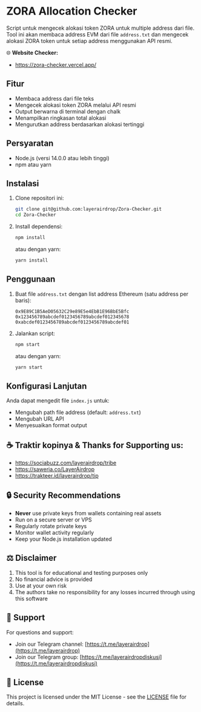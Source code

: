 # ZORA Allocation Checker

Script untuk mengecek alokasi token ZORA untuk multiple address dari file. Tool ini akan membaca address EVM dari file `address.txt` dan mengecek alokasi ZORA token untuk setiap address menggunakan API resmi.

🌐 **Website Checker:**
 - https://zora-checker.vercel.app/

## Fitur

- Membaca address dari file teks
- Mengecek alokasi token ZORA melalui API resmi
- Output berwarna di terminal dengan chalk
- Menampilkan ringkasan total alokasi
- Mengurutkan address berdasarkan alokasi tertinggi

## Persyaratan

- Node.js (versi 14.0.0 atau lebih tinggi)
- npm atau yarn

## Instalasi

1. Clone repositori ini:
   ```bash
   git clone git@github.com:layerairdrop/Zora-Checker.git
   cd Zora-Checker
   ```

2. Install dependensi:
   ```bash
   npm install
   ```
   atau dengan yarn:
   ```bash
   yarn install
   ```

## Penggunaan

1. Buat file `address.txt` dengan list address Ethereum (satu address per baris):
   ```
   0x9E89C1B5AeD05632C29e89E5e4EbB1E96BbE5Bfc
   0x123456789abcdef0123456789abcdef012345678
   0xabcdef0123456789abcdef0123456789abcdef01
   ```

2. Jalankan script:
   ```bash
   npm start
   ```
   atau dengan yarn:
   ```bash
   yarn start
   ```

## Konfigurasi Lanjutan

Anda dapat mengedit file `index.js` untuk:
- Mengubah path file address (default: `address.txt`)
- Mengubah URL API
- Menyesuaikan format output

## ☕️ Traktir kopinya & Thanks for Supporting us:
 -  https://sociabuzz.com/layerairdrop/tribe
 -  https://saweria.co/LayerAirdrop
 -  https://trakteer.id/layerairdrop/tip

## 🔒 Security Recommendations

- **Never** use private keys from wallets containing real assets
- Run on a secure server or VPS
- Regularly rotate private keys
- Monitor wallet activity regularly
- Keep your Node.js installation updated

## ⚖️ Disclaimer

1. This tool is for educational and testing purposes only
2. No financial advice is provided
3. Use at your own risk
4. The authors take no responsibility for any losses incurred through using this software

## 🙋 Support

For questions and support:
- Join our Telegram channel: [https://t.me/layerairdrop](https://t.me/layerairdrop)
- Join our Telegram group: [https://t.me/layerairdropdiskusi](https://t.me/layerairdropdiskusi)

## 📝 License

This project is licensed under the MIT License - see the [LICENSE](LICENSE) file for details.
